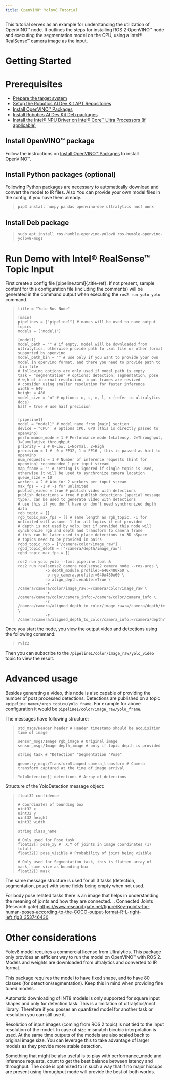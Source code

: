 ```yaml
---
title: OpenVINO™ Yolov8 Tutorial
---
```


This tutorial serves as an example for understanding the utilization of
OpenVINO™ node. It outlines the steps for installing ROS 2 OpenVINO™
node and executing the segmentation model on the CPU, using a Intel®
RealSense™ camera image as the input.

# Getting Started

# Prerequisites

- [Prepare the target system](https://docs.openedgeplatform.intel.com/edge-ai-suites/robotics-ai-suite/main/robotics/gsg_robot/prepare-system.html)
- [Setup the Robotics AI Dev Kit APT Repositories](https://docs.openedgeplatform.intel.com/robotics-ai-suite/robotics-ai-suite/main/robotics/gsg_robot/apt-setup.html)
- [Install OpenVINO™ Packages](https://docs.openedgeplatform.intel.com/robotics-ai-suite/robotics-ai-suite/main/robotics/gsg_robot/install-openvino.html)
- [Install Robotics AI Dev Kit Deb packages](https://docs.openedgeplatform.intel.com/robotics-ai-suite/robotics-ai-suite/main/robotics/gsg_robot/install.html)
- [Install the Intel® NPU Driver on Intel® Core™ Ultra Processors (if applicable)](https://docs.openedgeplatform.intel.com/robotics-ai-suite/robotics-ai-suite/main/robotics/gsg_robot/install-npu-driver.html)

## Install OpenVINO™ package

Follow the instructions on [Install OpenVINO™ Packages](https://docs.openedgeplatform.intel.com/edge-ai-suites/robotics-ai-suite/main/robotics/gsg_robot/install-openvino.html) to install OpenVINO™.

## Install Python packages (optional)

Following Python packages are necessary to automatically download and
convert the model to IR files. Also You can provide your own model files
in the config, if you have them already.

> ``` 
> pip3 install numpy pandas openvino-dev ultralytics nncf onnx
> ```

## Install Deb package

> ``` 
> sudo apt install ros-humble-openvino-yolov8 ros-humble-openvino-yolov8-msgs
> ```

# Run Demo with Intel® RealSense™ Topic Input

First create a config file [pipeline.toml]{.title-ref}. If not present,
sample content for this configuration file (including the comments) will
be generated in the command output when executing the
`ros2 run yolo yolo` command.

> ``` 
> title = "Yolo Ros Node"
>
> [main]
> pipelines = ["pipeline1"] # names will be used to name output topics
> models = ["model1"]
>
> [model1]
> model_path = "" # if empty, model will be downloaded from ultralytics, otherwise provide path to .xml file or other format supported by openvino
> model_path_bin = "" # use only if you want to provide your own model in openvino format, and there you need to provide path to .bin file
> # following options are only used if model_path is empty
> task = "segmentation" # options: detection, segmentation, pose
> # w,h of internal resolution, input frames are resized
> # consider using smaller resolution for faster inference
> width = 640 
> height = 480
> model_size = "n" # options: n, s, m, l, x (refer to ultralytics docs)
> half = true # use half precision
>
>
> [pipeline1]
> model = "model1" # model name from [main] section
> device = "CPU"  # options CPU, GPU (this is directly passed to openvino)
> performance_mode = 1 # Performance mode 1=Latency, 2=Throughput, 3=Cumulative throughput
> priority = 1 # 0=Low, 1=Normal, 2=High
> precision = 1 #  0 = FP32, 1 = FP16 , this is passed as hint to openvino
> num_requests = 1 # Number of inference requests (hint for openvino) recommended 1 per input stream
> map_frame = "" # setting is ignored if single topic is used, otherwise it will be used to synchronize camera location
> queue_size = 10
> workers = 2 # Aim for 2 workers per input stream
> max_fps = -1 # -1 for unlimited
> publish_video = true # publish video with detections
> publish_detections = true # publish detections (special message type), can be used to generate video with detections
> # use this if you don't have or don't need synchronized depth data
> rgb_topic = []
> rgb_topic_max_fps = [] # same length as rgb_topic, -1 for unlimited will assume -1 for all topics if not provided
> # depth is not used by yolo, but if provided this node will synchronize rgb and depth and transform to camera frame
> # this can be later used to place detections in 3D sSpace
> # topics need to be provided in pairs
> rgbd_topic_rgb = ["/camera/color/image_raw"]
> rgbd_topic_depth = ["/camera/depth/image_raw"]
> rgbd_topic_max_fps = []
> ```
>
> ``` 
> ros2 run yolo yolo --toml pipeline.toml &
> ros2 run realsense2_camera realsense2_camera_node --ros-args \
>             -p depth_module.profile:=640x480x60 \
>             -p rgb_camera.profile:=640x480x60 \
>             -p align_depth.enable:=True \
>             -r /camera/camera/color/image_raw:=/camera/color/image_raw \
>             -r /camera/camera/color/camera_info:=/camera/color/camera_info \
>             -r /camera/camera/aligned_depth_to_color/image_raw:=/camera/depth/image_raw \
>             -r /camera/camera/aligned_depth_to_color/camera_info:=/camera/depth/camera_info 
> ```

Once you start the node, you view the output video and detections using
the following command:

> ``` 
> rviz2 
> ```

Then you can subscribe to the `/pipeline1/color/image_raw/yolo_video`
topic to view the result.

# Advanced usage

Besides generating a video, this node is also capable of providing the
number of post processed detections. Detections are published on a topic
`<pipeline_name>/<rgb_topic>/yolo_frame`. For example for above
configuration it would be `pipeline1/color/image_raw/yolo_frame`.

The messages have following structure:

> ``` 
> std_msgs/Header header # Header timestamp should be acquisition time of image
>
> sensor_msgs/Image rgb_image # Original image
> sensor_msgs/Image depth_image # only if topic depth is provided
>
> string task # "Detection" "Segmentation "Pose" 
>
> geometry_msgs/TransformStamped camera_transform # Camera transform captured at the time of image arrival
>
> YoloDetection[] detections # Array of detections
> ```

Structure of the YoloDetection message object:

> ``` 
> float32 confidence
>
> # Coordinates of bounding box
> uint32 x
> uint32 y
> uint32 height
> uint32 width
>
> string class_name
>
> # Only used for Pose task
> float32[] pose_xy #  X,Y of joints in image coordinates (17 total)
> float32[] pose_visible # Probability of joint being visible
>
> # Only used for Segmentation task, this is flatten array of mask, same size as bounding box
> float32[] mask
> ```

The same message structure is used for all 3 tasks (detection,
segmentation, pose) with some fields being empty when not used.

For body pose related tasks there is an image that helps in
understanding the meaning of joints and how they are connected. ..
Connected Joints (Research gate)
<https://www.researchgate.net/figure/Key-points-for-human-poses-according-to-the-COCO-output-format-R-L-right-left_fig3_353746430>

# Other considerations

Yolov8 model requires a commercial license from Ultralytics. This
package only provides an efficient way to run the model on OpenVINO™
with ROS 2. Models and weights are downloaded from ultralytics and
converted to IR format.

This package requires the model to have fixed shape, and to have 80
classes (for detection/segmentation). Keep this in mind when providing
fine tuned models.

Automatic downloading of INT8 models is only supported for square input
shapes and only for detection task. This is a limitation of
ultralytics/nncf library. Therefore if you posses an quantized model for
another task or resolution you can still use it.

Resolution of input images (coming from ROS 2 topic) is not tied to the
input resolution of the model. In case of size mismatch bicubic
interpolation is used. At the same time outputs of the models are also
scaled back to original image size. You can leverage this to take
advantage of larger models as they provide more stable detection.

Something that might be also useful is to play with performance_mode and
inference requests, count to get the best balance between latency and
throughput. The code is optimized to in such a way that if no major
hiccups are present using throughput mode will provide the best of both
worlds.
